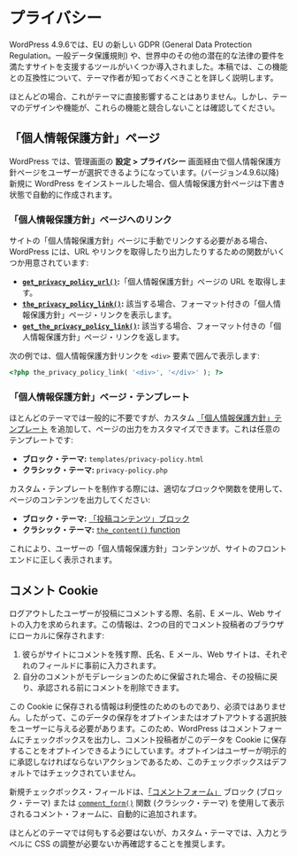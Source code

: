 <!-- 
# Privacy
 -->

# プライバシー

<!-- 
WordPress 4.9.6 introduced several tools to help sites meet the requirements of the European Union’s new GDPR (General Data Protection Regulation) and other potential laws across the world. This article details what theme authors need to know about compatibility with the features.
 -->

WordPress 4.9.6では、EU の新しい GDPR (General Data Protection Regulation。一般データ保護規則) や、世界中のその他の潜在的な法律の要件を満たすサイトを支援するツールがいくつか導入されました。本稿では、この機能との互換性について、テーマ作者が知っておくべきことを詳しく説明します。

<!-- 
For the most part, this should not directly impact themes, but you should make sure that nothing in your theme’s design or functionality conflicts with these features.
 -->

ほとんどの場合、これがテーマに直接影響することはありません。しかし、テーマのデザインや機能が、これらの機能と競合しないことは確認してください。

<!-- 
## Privacy Policy page
 -->

## 「個人情報保護方針」ページ

<!-- 
WordPress lets users select a privacy policy page via the **Settings > Privacy** screen in the admin. For newly-created WordPress installs (since version 4.9.6), a privacy policy page is automatically created with a draft status.
 -->

WordPress では、管理画面の **設定 > プライバシー** 画面経由で個人情報保護方針ページをユーザーが選択できるようになっています。(バージョン4.9.6以降) 新規に WordPress をインストールした場合、個人情報保護方針ページは下書き状態で自動的に作成されます。

<!-- 
### Linking to the Privacy Policy page
 -->

### 「個人情報保護方針」ページへのリンク

<!-- 
If you need to manually link to the Privacy Policy page on a site, WordPress provides a few functions for getting or outputting the URL or link:
 -->

サイトの「個人情報保護方針」ページに手動でリンクする必要がある場合、WordPress には、URL やリンクを取得したり出力したりするための関数がいくつか用意されています:

<!-- 
*   [**`get_privacy_policy_url()`**](https://developer.wordpress.org/reference/functions/get_privacy_policy_url/)**:** Retrieves the URL to the Privacy Policy page.
*   [**`the_privacy_policy_link()`**](https://developer.wordpress.org/reference/functions/the_privacy_policy_link/)**:** Displays the Privacy Policy page link with formatting, when applicable.
*   [**`get_the_privacy_policy_link()`**](https://developer.wordpress.org/reference/functions/get_the_privacy_policy_link/)**:** Returns the Privacy Policy page link with formatting, when applicable.
 -->

*   [**`get_privacy_policy_url()`**](https://developer.wordpress.org/reference/functions/get_privacy_policy_url/)**:**「個人情報保護方針」ページの URL を取得します。
*   [**`the_privacy_policy_link()`**](https://developer.wordpress.org/reference/functions/the_privacy_policy_link/)**:** 該当する場合、フォーマット付きの「個人情報保護方針」ページ・リンクを表示します。
*   [**`get_the_privacy_policy_link()`**](https://developer.wordpress.org/reference/functions/get_the_privacy_policy_link/)**:** 該当する場合、フォーマット付きの「個人情報保護方針」ページ・リンクを返します。

<!-- 
The following example will display the privacy policy link surrounded by a `<div>` element:
 -->

次の例では、個人情報保護方針リンクを `<div>` 要素で囲んで表示します:

```php
<?php the_privacy_policy_link( '<div>', '</div>' ); ?>
```

<!-- 
### Privacy Policy page template
 -->

### 「個人情報保護方針」ページ・テンプレート

<!-- 
While it is generally unnecessary for most themes, you can add a custom [Privacy Policy template](https://developer.wordpress.org/themes/templates/template-hierarchy/#privacy-policy-page-hierarchy) to customize the output of the page. This is an optional template:
 -->

ほとんどのテーマでは一般的に不要ですが、カスタム [「個人情報保護方針」テンプレート](https://developer.wordpress.org/themes/templates/template-hierarchy/#privacy-policy-page-hierarchy) を追加して、ページの出力をカスタマイズできます。これは任意のテンプレートです:

<!-- 
*   **Block Themes:** `templates/privacy-policy.html`
*   **Classic Themes:** `privacy-policy.php`
 -->

*   **ブロック・テーマ:** `templates/privacy-policy.html`
*   **クラシック・テーマ:** `privacy-policy.php`

<!-- 
If you decide to create a custom template, make sure that you output the page’s content using the appropriate block or function:
 -->

カスタム・テンプレートを制作する際には、適切なブロックや関数を使用して、ページのコンテンツを出力してください:

<!-- 
*   **Block Themes:** [Post Content block](https://wordpress.org/documentation/article/post-content-block/)
*   **Classic Themes:** [`the_content()` function](https://developer.wordpress.org/reference/functions/the_content/)
 -->

*   **ブロック・テーマ:** [「投稿コンテンツ」ブロック](https://wordpress.org/documentation/article/post-content-block/)
*   **クラシック・テーマ:** [`the_content()` function](https://developer.wordpress.org/reference/functions/the_content/)

<!-- 
This ensures that the user’s Privacy Policy content will be correctly displayed on the front end of the site.
 -->

これにより、ユーザーの「個人情報保護方針」コンテンツが、サイトのフロントエンドに正しく表示されます。

<!-- 
## Comment cookies
 -->

## コメント Cookie

<!-- 
When a logged out user comments on a post, they are asked for their name, email, and website. This information is stored locally in the commenter’s browser for two purposes:
 -->

ログアウトしたユーザーが投稿にコメントする際、名前、E メール、Web サイトの入力を求められます。この情報は、2つの目的でコメント投稿者のブラウザにローカルに保存されます:

<!-- 
1.  When they leave another comment on the site, their name, email, and website will be pre-populated into the respective fields.
2.  If their comment is held for moderation, they can return to that post and remove the comment before it is approved.
 -->

1.  彼らがサイトにコメントを残す際、氏名、E メール、Web サイトは、それぞれのフィールドに事前に入力されます。
2.  自分のコメントがモデレーションのために保留された場合、その投稿に戻り、承認される前にコメントを削除できます。

<!-- 
The information stored in this cookie is for convenience and is not essential. Therefore, the user needs to be given the choice to opt in or opt out of the storage of this data. For this reason, WordPress outputs a checkbox in the comment form that allows commenters to opt-in to storing this data in the cookie. This checkbox will be unchecked by default, as opt-in is an action the user must explicitly approve.
 -->

この Cookie に保存される情報は利便性のためのものであり、必須ではありません。したがって、このデータの保存をオプトインまたはオプトアウトする選択肢をユーザーに与える必要があります。このため、WordPress はコメントフォームにチェックボックスを出力し、コメント投稿者がこのデータを Cookie に保存することをオプトインできるようにしています。オプトインはユーザーが明示的に承認しなければならないアクションであるため、このチェックボックスはデフォルトではチェックされていません。

<!-- 
The new checkbox field is automatically added to comment forms displayed using the [Comment Form](https://wordpress.org/documentation/article/post-comments-form-block/) block (block themes) or the [`comment_form()`](https://developer.wordpress.org/reference/functions/comment_form/) function (classic themes).
 -->

新規チェックボックス・フィールドは、[「コメントフォーム」](https://wordpress.org/documentation/article/post-comments-form-block/) ブロック (ブロック・テーマ) または [`comment_form()`](https://developer.wordpress.org/reference/functions/comment_form/) 関数 (クラシック・テーマ) を使用して表示されるコメント・フォームに、自動的に追加されます。

<!-- 
While most themes will not require any action, it is recommended that you double check that the input and label does not require CSS adjustments in custom themes.
 -->

ほとんどのテーマでは何もする必要はないが、カスタム・テーマでは、入力とラベルに CSS の調整が必要ないか再確認することを推奨します。